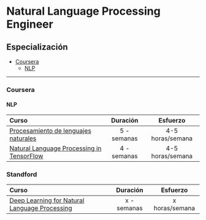 # Natural Language Processing Engineer

## Especialización

* [Coursera](#coursera)
    * [NLP](#nlp)

---


### Coursera

#### NLP
Curso | Duración | Esfuerzo
:-- | :--: | :--: 
[Procesamiento de lenguajes naturales](https://www.coursera.org/learn/language-processing)| 5 - semanas | 4-5 horas/semana
[Natural Language Processing in TensorFlow](https://www.coursera.org/learn/natural-language-processing-tensorflow)| 4 - semanas | 4-5 horas/semana

### Standford
Curso | Duración | Esfuerzo
:-- | :--: | :--: 
[Deep Learning for Natural Language Processing](http://cs224d.stanford.edu/)| x - semanas | x horas/semana
